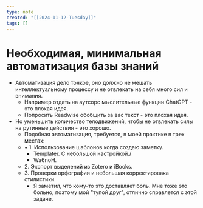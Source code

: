 ```yaml
---
type: note
created: "[[2024-11-12-Tuesday]]"
tags: []
---
```

#  Необходимая, минимальная автоматизация базы знаний

- Автоматизация дело тонкое, оно должно не мешать интеллектуальному процессу и не отвлекать на себя много сил и внимания.
	- ﻿﻿Например отдать на аутсорс мыслительные функции ChatGPT - это плохая идея.
	- ﻿﻿Попросить Readwise обобщить за вас текст - это плохая идея.
- ﻿﻿Но уменьшить количество телодвижений, чтобы не отвлекать силы на рутинные действия - это хорошо.
	- ﻿﻿Подобная автоматизация, требуется, в моей практике в трех местах:
	- ﻿﻿• 1. Использование шаблонов когда создаю заметку.
		- ﻿﻿Templater. С небольшой настройкой./
		- ﻿Wa6noH.
	- ﻿﻿2. Экспорт выделений из Zotero и iBooks.
	- ﻿﻿3. Проверки орфографии и небольшая корректировака стилистики.
		- ﻿﻿Я заметил, что кому-то это доставляет боль. Мне тоже это больно, поэтому мой "тупой друг", отлично справлется с этой задаче.